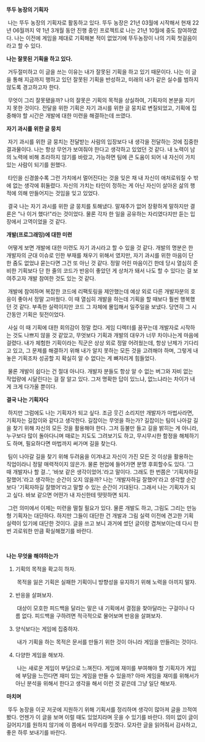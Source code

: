 **뚜두 농장의 기획자**

​	나는 뚜두 농장의 기획자로 활동하고 있다. 뚜두 농장은 21년 03월에 시작해서 현재 22년 06월까지 약 1년 3개월 동안 진행 중인 프로젝트로 나는 21년 10월에 중도 참여하였다. 나는 이전에 게임을 제대로 기획해본 적이 없었기에 뚜두농장이 나의 기획 첫걸음이라고 할 수 있다. 



**나는 잘못된 기획을 하고 있다.**

​	거두절미하고 이 글을 쓰는 이유는 내가 잘못된 기획을 하고 있기 때문이다. 나는 이 글을 통해 지금까지 행하고 있던 잘못된 기획을 반성하고, 미래의 내가 같은 실수를 범하지 않도록 경고하고자 한다.

​	무엇이 그리 잘못됐을까?  나의 잘못은 기획의 목적을 상실하여, 기획자의 본분을 지키지 못한 것이다. 전달을 위한 기획은 자기 과시를 위한 글 뭉치로 변질되었고, 기획에 집중해야 할 시간은 개발에 대한 미련을 해결하는데 쓰였다.



**자기 과시를 위한 글 뭉치**

​	자기 과시를 위한 글 뭉치는 전달받는 사람의 입장보다 내 생각을 전달하는 것에 집중한 결과물이다. 나는 항상 무언가 보여줘야 한다고 생각하고 있었던 것 같다. 내 노력이 남의 노력에 비해 초라하지 않기를 바랐고, 가능하면 팀에 큰 도움이 되어 내 자신이 가치있는 사람이 되기를 원했다. 

​	타인을 신경쓸수록 그런 가치에서 멀어진다는 것을 잊은 채 내 자신이 애처로워질 수 밖에 없는 생각에 휘둘렸다. 자신의 가치는 타인이 정하는 게 아닌 자신이 살아온 삶의 행적에 의해 만들어지는 것임을 잊고 있었다.

​	결국 나는 자기 과시를 위한 글 뭉치를 토해냈다. 말재주가 없어 장황하게 말하지만 결론은 "나 이거 했다!"라는 것이었다. 물론 각자 한 일을 공유하는 자리였다지만 듣는 입장에서 고역이었을 것 같다.



**개발(프로그래밍)에 대한 미련**

​	어떻게 보면 개발에 대한 미련도 자기 과시라고 할 수 있을 것 같다. 개발의 명분은 한 개발자의 군대 이슈로 인한 부재를 채우기 위해서 였지만, 자기 과시를 위한 마음이 단 한 줌도 없었냐 묻는다면 그건 또 아닌 것 같다. 정말 어린 마음이긴 한데 당시 열심히 준비한 기획보다 단 한 줄의 코드가 반응이 좋았던 게 상처가 돼서 나도 할 수 있다는 걸 보여주고자 개발 참여한 것도 있는 것 같다.

​	개발에 참여하며 복잡한 코드에 리팩토링을 제안했는데 예상 외로 다른 개발자분의 호응이 좋아서 정말 고마웠다. 이 때 열심히 개발을 하는데 기획을 할 때보다 훨씬 행복했던 것 같다. 부족한 실력이지만 코드 그 자체에 몰입해서 일주일을 보냈다. 당연히 그 시간동안 기획은 뒷전이었다.

​	사실 이 때 기획에 대한 회의감이 정말 컸다. 게임 디렉터를 꿈꾸는데 개발자로 시작하는 것도 나쁘지 않을 것 같았고, 무엇보다 기획과 개발의 대우가 너무 차이나는게 마음에 걸렸다. 내가 체험한 기획이라는 직군은 상상 외로 정말 어려웠는데, 항상 난제가 기다리고 있고, 그 문제를 해결하기 위해 내가 알지 못하는 모든 것을 고려해야 하며, 그렇게 내놓은 기획조차 성공할 지 확실히 알 수 없다는 게 뼈저리게 힘들었다. 

​	물론 개발이 쉽다는 건 절대 아니다. 개발자 분들도 항상 알 수 없는 버그와 자비 없는 작업량에 시달린다는 걸 잘 알고 있다. 그저 명확한 답이 있느냐, 없느냐라는 차이가 내게 크게 다가올 뿐이다.



**결국 나는 기획자다**

​	하지만 그럼에도 나는 기획자가 되고 싶다. 조금 웃긴 소리지만 개발자가 마법사라면, 기획자는 길잡이와 같다고 생각한다. 길잡이는 무엇을 하는가? 길잡이는 팀이 나아갈 길을 찾기 위해 자신의 모든 것을 활용해야 한다. 그저 등불만 들고 길을 밝히는 게 아니라, 누구보다 많이 돌아다니며 때로는 지도도 그려보기도 하고, 무시무시한 함정을 해체하기도 하며, 필요하다면 마법까지 써가며 길을 찾는다.

​	팀이 나아갈 길을 찾기 위해 두려움을 이겨내고 자신이 가진 모든 것 이상을 활용하는 직업이라니 정말 매력적이지 않은가. 물론 현업에 들어가면 분명 후회할수도 있다. '그 때 개발자나 할 걸..', '바보 같은 생각이었어.'라고 말이다. 그래도 한 번쯤은 '기획자하길 잘했어.'라고 생각하는 순간이 오지 않을까? 나는 '개발자하길 잘했어'라고 생각할 순간보다 '기획자하길 잘했어'라고 말할 수 있는 순간이 기대된다. 그래서 나는 기획자가 되고 싶다. 바보 같으면 어떤가 내 자신한테 떳떳하면 되지.

​	그런 의미에서 이제는 미련을 떨칠 필요가 있다. 물론 개발도 하고, 그림도 그리는 만능형 기획자는 대단하다. 하지만 그들이 대단한 건 개발과 그림 실력 이전에 견고한 기획 실력이 있기에 대단한 것이다. 글을 쓰고 보니 과거에 썼던 글이랑 겹쳐보이는데 다시 한 번 괴로워한 만큼 확실해졌기를 바란다.

​	

**나는 무엇을 해야하는가**

1. 기획의 목적을 확고히 하자.

   ​    목적을 잃은 기획은 실패한 기획이니 방향성을 유지하기 위해 노력을 아끼지 말자.

 2. 반응을 살펴보자. 

    ​    대상이 모호한 피드백을 달라는 말은 내 기획에서 결점을 찾아달라는 구걸이나 다름 없다. 피드백을 구하려면 적극적으로 물어보며 반응을 살펴보자.

 3. 양식보다는 게임에 집중하자. 

    ​    내가 기획을 하는 목적은 문서를 만들기 위한 것이 아니라 게임을 만들려는 것이다.

4. 다양한 게임을 해보자.

   ​    나는 새로운 게임이 부담으로 느껴진다. 게임에 재미를 부여해야 할 기획자가 게임에 부담을 느낀다면 재미 있는 게임을 만들 수 있을까? 아마 게임을 재미를 위해서가 아닌 분석을 위해서 한다고 생각을 해서 이런 것 같은데 그냥 일단 해보자.



**마치며**

​	뚜두 농장을 이곳 저곳에 지원하기 위해 기획서를 정리하며 생각이 많아져 글을 끄적여봤다. 언젠가 이 글을 보며 이럴 때도 있었지라며 웃을 수 있기를 바란다. 의미 없이 글이 길어지기를 원하지 않기에 이 쯤에서 마무리를 짓겠다. 모자란 글을 읽어줘서 감사하고, 좋은 하루 보내기를 바란다.

